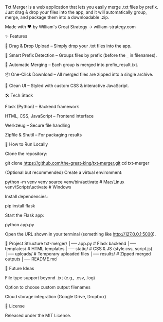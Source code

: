Txt Merger is a web application that lets you easily merge .txt files by prefix. Just drag & drop your files into the app, and it will automatically group, merge, and package them into a downloadable .zip.

Made with ❤️ by William's Great Strategy → william-strategy.com

✨ Features

📂 Drag & Drop Upload – Simply drop your .txt files into the app.

🔎 Smart Prefix Detection – Groups files by prefix (before the _ in filenames).

📝 Automatic Merging – Each group is merged into prefix_result.txt.

📦 One-Click Download – All merged files are zipped into a single archive.

🎨 Clean UI – Styled with custom CSS & interactive JavaScript.

🛠️ Tech Stack

Flask (Python) – Backend framework

HTML, CSS, JavaScript – Frontend interface

Werkzeug – Secure file handling

Zipfile & Shutil – For packaging results

🚀 How to Run Locally

Clone the repository:

git clone https://github.com/the-great-king/txt-merger.git
cd txt-merger


(Optional but recommended) Create a virtual environment:

python -m venv venv
source venv/bin/activate   # Mac/Linux
venv\Scripts\activate      # Windows


Install dependencies:

pip install flask


Start the Flask app:

python app.py


Open the URL shown in your terminal (something like http://127.0.0.1:5000).

📁 Project Structure
txt-merger/
│── app.py              # Flask backend
│── templates/          # HTML templates
│── static/             # CSS & JS (style.css, script.js)
│── uploads/            # Temporary uploaded files
│── results/            # Zipped merged outputs
│── README.md

🔮 Future Ideas

File type support beyond .txt (e.g., .csv, .log)

Option to choose custom output filenames

Cloud storage integration (Google Drive, Dropbox)

📜 License

Released under the MIT License.